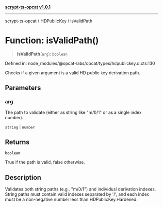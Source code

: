 [**scrypt-ts-opcat v1.0.1**](../../../README.md)

***

[scrypt-ts-opcat](../../../README.md) / [HDPublicKey](../README.md) / isValidPath

# Function: isValidPath()

> **isValidPath**(`arg`): `boolean`

Defined in: node\_modules/@opcat-labs/opcat/types/hdpublickey.d.cts:130

Checks if a given argument is a valid HD public key derivation path.

## Parameters

### arg

The path to validate (either as string like "m/0/1" or as a single index number).

`string` | `number`

## Returns

`boolean`

True if the path is valid, false otherwise.

## Description

Validates both string paths (e.g., "m/0/1") and individual derivation indexes.
String paths must contain valid indexes separated by '/', and each index must be a non-negative number less than HDPublicKey.Hardened.
